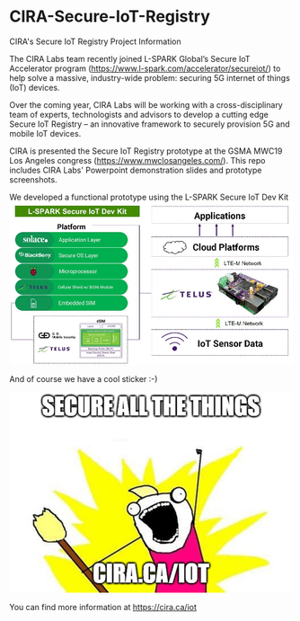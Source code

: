 # CIRA-Secure-IoT-Registry
CIRA's Secure IoT Registry Project Information

The CIRA Labs team recently joined L-SPARK Global’s Secure IoT Accelerator program (https://www.l-spark.com/accelerator/secureiot/) to help solve a massive, industry-wide problem: securing 5G internet of things (IoT) devices.

Over the coming year, CIRA Labs will be working with a cross-disciplinary team of experts, technologists and advisors to develop a cutting edge Secure IoT Registry – an innovative framework to securely provision 5G and mobile IoT devices.

CIRA is presented the Secure IoT Registry prototype at the GSMA MWC19 Los Angeles congress (https://www.mwclosangeles.com/).  This repo includes CIRA Labs' Powerpoint demonstration slides and prototype screenshots.

We developed a functional prototype using the L-SPARK Secure IoT Dev Kit
![L-SPARK Secure IoT DEv Kit](/images/LSPARKDEVKIT.jpg)

And of course we have a cool sticker :-)

![CIRA Secure all the things](/images/iot-sticker_191010.jpg)

You can find more information at https://cira.ca/iot
